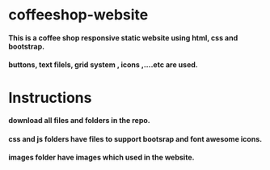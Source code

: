 # coffeeshop-website
#### This is a coffee shop responsive static website using html, css and bootstrap.
#### buttons, text filels, grid system , icons ,....etc are used.
# Instructions
#### download all files and folders in the repo.
#### css and js folders have files to support bootsrap and font awesome icons.
#### images folder have images which used in the website.

